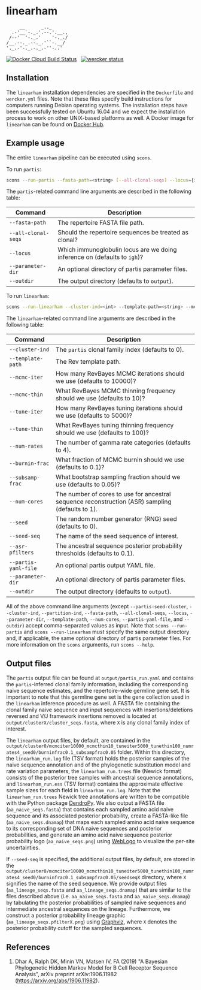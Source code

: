 # linearham

```
     __      _.._
  .-'__`-._.'.--.'.__.,
 /--'  '-._.'    '-._./
/__.--._.--._.'``-.__/
'._.-'-._.-._.-''-..'
```

[![Docker Cloud Build Status](https://img.shields.io/docker/cloud/build/matsengrp/linearham.svg)](https://cloud.docker.com/u/matsengrp/repository/docker/matsengrp/linearham/general) &nbsp;
[![wercker status](https://app.wercker.com/status/284280f33f13e936de0d544a332121af/s/master "wercker status")](https://app.wercker.com/project/byKey/284280f33f13e936de0d544a332121af)

## Installation

The `linearham` installation dependencies are specified in the `Dockerfile` and `wercker.yml` files.
Note that these files specify build instructions for computers running Debian operating systems.
The installation steps have been successfully tested on Ubuntu 16.04 and we expect the installation process to work on other UNIX-based platforms as well.
A Docker image for `linearham` can be found on [Docker Hub](https://hub.docker.com/r/matsengrp/linearham).

## Example usage

The entire `linearham` pipeline can be executed using `scons`.

To run `partis`:
```bash
scons --run-partis --fasta-path=<string> [--all-clonal-seqs] --locus={igh|igk|igl} --parameter-dir=<string> --outdir=<string>
```
The `partis`-related command line arguments are described in the following table:

| Command | Description |
| ---     | ---         |
| `--fasta-path` | The repertoire FASTA file path. |
| `--all-clonal-seqs` | Should the repertoire sequences be treated as clonal? |
| `--locus` | Which immunoglobulin locus are we doing inference on (defaults to `igh`)? |
| `--parameter-dir` | An optional directory of partis parameter files. |
| `--outdir` | The output directory (defaults to `output`). |

To run `linearham`:
```bash
scons --run-linearham --cluster-ind=<int> --template-path=<string> --mcmc-iter=<int> --mcmc-thin=<int> --tune-iter=<int> --tune-thin=<int> --num-rates=<int> --burnin-frac=<double> --subsamp-frac=<double> --num-cores=<int> --seed=<int> --seed-seq=<string> --asr-pfilters=<double> --partis-yaml-file=<string> --parameter-dir=<string> --outdir=<string>
```
The `linearham`-related command line arguments are described in the following table:

| Command | Description |
| ---     | ---         |
| `--cluster-ind` | The `partis` clonal family index (defaults to 0). |
| `--template-path` | The Rev template path. |
| `--mcmc-iter` | How many RevBayes MCMC iterations should we use (defaults to 10000)? |
| `--mcmc-thin` | What RevBayes MCMC thinning frequency should we use (defaults to 10)? |
| `--tune-iter` | How many RevBayes tuning iterations should we use (defaults to 5000)? |
| `--tune-thin` | What RevBayes tuning thinning frequency should we use (defaults to 100)? |
| `--num-rates` | The number of gamma rate categories (defaults to 4). |
| `--burnin-frac` | What fraction of MCMC burnin should we use (defaults to 0.1)? |
| `--subsamp-frac` | What bootstrap sampling fraction should we use (defaults to 0.05)? |
| `--num-cores` | The number of cores to use for ancestral sequence reconstruction (ASR) sampling (defaults to 1). |
| `--seed` | The random number generator (RNG) seed (defaults to 0). |
| `--seed-seq` | The name of the seed sequence of interest. |
| `--asr-pfilters` | The ancestral sequence posterior probability thresholds (defaults to 0.1). |
| `--partis-yaml-file` | An optional partis output YAML file. |
| `--parameter-dir` | An optional directory of partis parameter files. |
| `--outdir` | The output directory (defaults to `output`). |

All of the above command line arguments (except `--partis-seed-cluster`, `--cluster-ind`, `--partition-ind`, `--fasta-path`, `--all-clonal-seqs`, `--locus`, `--parameter-dir`, `--template-path`, `--num-cores`, `--partis-yaml-file`, and `--outdir`) accept comma-separated values as input.
Note that `scons --run-partis` and `scons --run-linearham` must specify the same output directory and, if applicable, the same optional directory of partis parameter files.
For more information on the `scons` arguments, run `scons --help`.

## Output files

The `partis` output file can be found at `output/partis_run.yaml` and contains the `partis`-inferred clonal family information, including the corresponding naive sequence estimates, and the repertoire-wide germline gene set.
It is important to note that this germline gene set is the gene collection used in the `linearham` inference procedure as well.
A FASTA file containing the clonal family naive sequence and input sequences with insertions/deletions reversed and V/J framework insertions removed is located at `output/clusterX/cluster_seqs.fasta`, where `X` is any clonal family index of interest.

The `linearham` output files, by default, are contained in the `output/cluster0/mcmciter10000_mcmcthin10_tuneiter5000_tunethin100_numrates4_seed0/burninfrac0.1_subsampfrac0.05` folder.
Within this directory, the `linearham_run.log` file (TSV format) holds the posterior samples of the naive sequence annotation and of the phylogenetic substitution model and rate variation parameters, the `linearham_run.trees` file (Newick format) consists of the posterior tree samples with ancestral sequence annotations, and `linearham_run.ess` (TSV format) contains the approximate effective sample sizes for each field in `linearham_run.log`.
Note that the `linearham_run.trees` Newick tree annotations are written to be compatible with the Python package [DendroPy](https://dendropy.org/).
We also output a FASTA file (`aa_naive_seqs.fasta`) that contains each sampled amino acid naive sequence and its associated posterior probability, create a FASTA-like file (`aa_naive_seqs.dnamap`) that maps each sampled amino acid naive sequence to its corresponding set of DNA naive sequences and posterior probabilities, and generate an amino acid naive sequence posterior probability logo (`aa_naive_seqs.png`) using [WebLogo](http://weblogo.threeplusone.com/) to visualize the per-site uncertainties.

If `--seed-seq` is specified, the additional output files, by default, are stored in the `output/cluster0/mcmciter10000_mcmcthin10_tuneiter5000_tunethin100_numrates4_seed0/burninfrac0.1_subsampfrac0.05/seedseqX` directory, where `X` signifies the name of the seed sequence.
We provide output files (`aa_lineage_seqs.fasta` and `aa_lineage_seqs.dnamap`) that are similar to the files described above (i.e. `aa_naive_seqs.fasta` and `aa_naive_seqs.dnamap`) by tabulating the posterior probabilities of sampled naive sequences and intermediate ancestral sequences on the lineage.
Furthermore, we construct a posterior probability lineage graphic (`aa_lineage_seqs.pfilterX.png`) using [Graphviz](https://www.graphviz.org/), where `X` denotes the posterior probability cutoff for the sampled sequences.

## References

1. Dhar A, Ralph DK, Minin VN, Matsen IV, FA (2019) "A Bayesian Phylogenetic Hidden Markov Model for B Cell Receptor Sequence Analysis", arXiv preprint arXiv:1906.11982 (https://arxiv.org/abs/1906.11982).
